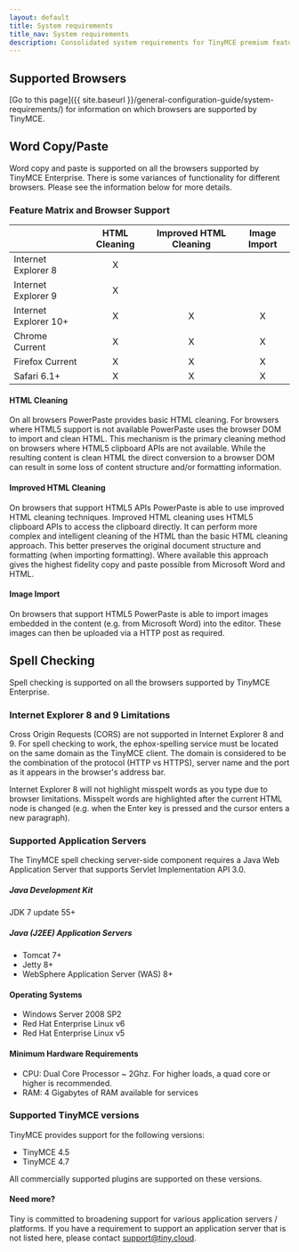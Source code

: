 ```yaml
---
layout: default
title: System requirements
title_nav: System requirements
description: Consolidated system requirements for TinyMCE premium features.
---
```


## Supported Browsers

[Go to this page]({{ site.baseurl }}/general-configuration-guide/system-requirements/) for information on which browsers are supported by TinyMCE.

## Word Copy/Paste

Word copy and paste is supported on all the browsers supported by TinyMCE Enterprise. There is some variances of functionality for different browsers. Please see the information below for more details.

### Feature Matrix and Browser Support


|                      | HTML Cleaning | Improved HTML Cleaning | Image Import |
|----------------------| :-------------: | :----------------------: | :------------: |
| Internet Explorer 8  | X |   |   |
| Internet Explorer 9  | X |   |   |
| Internet Explorer 10+| X | X | X |
| Chrome Current       | X | X | X |
| Firefox Current      | X | X | X |
| Safari 6.1+          | X | X | X |

#### HTML Cleaning

On all browsers PowerPaste provides basic HTML cleaning. For browsers where HTML5 support is not available PowerPaste uses the browser DOM to import and clean HTML. This mechanism is the primary cleaning method on browsers where HTML5 clipboard APIs are not available. While the resulting content is clean HTML the direct conversion to a browser DOM can result in some loss of content structure and/or formatting information.

#### Improved HTML Cleaning

On browsers that support HTML5 APIs PowerPaste is able to use improved HTML cleaning techniques.  Improved HTML cleaning uses HTML5 clipboard APIs to access the clipboard directly. It can perform more complex and intelligent cleaning of the HTML than the basic HTML cleaning approach.  This better preserves the original document structure and formatting (when importing formatting). Where available this approach gives the highest fidelity copy and paste possible from Microsoft Word and HTML.

#### Image Import

On browsers that support HTML5 PowerPaste is able to import images embedded in the content (e.g. from Microsoft Word) into the editor.  These images can then be uploaded via a HTTP post as required.


## Spell Checking

Spell checking is supported on all the browsers supported by TinyMCE Enterprise.  

### Internet Explorer 8 and 9 Limitations

Cross Origin Requests (CORS) are not supported in Internet Explorer 8 and 9. For spell checking to work, the ephox-spelling service must be located on the same domain as the TinyMCE client. The domain is considered to be the combination of the protocol (HTTP vs HTTPS), server name and the port as it appears in the browser's address bar.

Internet Explorer 8 will not highlight misspelt words as you type due to browser limitations. Misspelt words are highlighted after the current HTML node is changed (e.g. when the Enter key is pressed and the cursor enters a new paragraph).

### Supported Application Servers

The TinyMCE spell checking server-side component requires a Java Web Application Server that supports Servlet Implementation API 3.0.

##### Java Development Kit

JDK 7 update 55+

##### Java (J2EE) Application Servers

* Tomcat 7+
* Jetty 8+
* WebSphere Application Server (WAS) 8+

#### Operating Systems

* Windows Server 2008 SP2
* Red Hat Enterprise Linux v6
* Red Hat Enterprise Linux v5

#### Minimum Hardware Requirements

* CPU:  Dual Core Processor ~ 2Ghz. For higher loads, a quad core or higher is recommended.
* RAM: 4 Gigabytes of RAM available for services

### Supported TinyMCE versions

TinyMCE provides support for the following versions:

* TinyMCE 4.5
* TinyMCE 4.7

All commercially supported plugins are supported on these versions.

#### Need more?

Tiny is committed to broadening support for various application servers / platforms. If you have a requirement to support an application server that is not listed here, please contact support@tiny.cloud.

